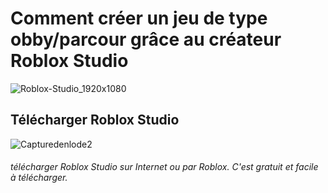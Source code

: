 # Comment créer un jeu de type obby/parcour grâce au créateur Roblox Studio




![Roblox-Studio_1920x1080](https://user-images.githubusercontent.com/94695753/143539826-ef11aaa0-3761-4e6f-85e5-d4b90c503dab.jpg)




## Télécharger Roblox Studio
![Capturedenlode2](https://user-images.githubusercontent.com/94695753/143541909-a79d82bb-a760-491c-9562-912655da450d.PNG)
###### télécharger Roblox Studio sur Internet ou par Roblox. C'est gratuit et facile à télécharger.




